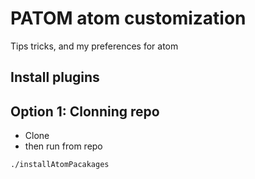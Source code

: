 # PATOM atom customization

Tips tricks, and my preferences for atom

## Install plugins

## Option 1: Clonning repo

- Clone
- then run from repo

```bash
./installAtomPacakages
```
